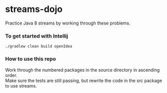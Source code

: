 # streams-dojo
Practice Java 8 streams by working through these problems.

### To get started with Intellij
``./gradlew clean build openIdea``

### How to use this repo
Work through the numbered packages in the source directory in ascending order.  
Make sure the tests are still passing, but rewrite the code in the src package to use streams.  